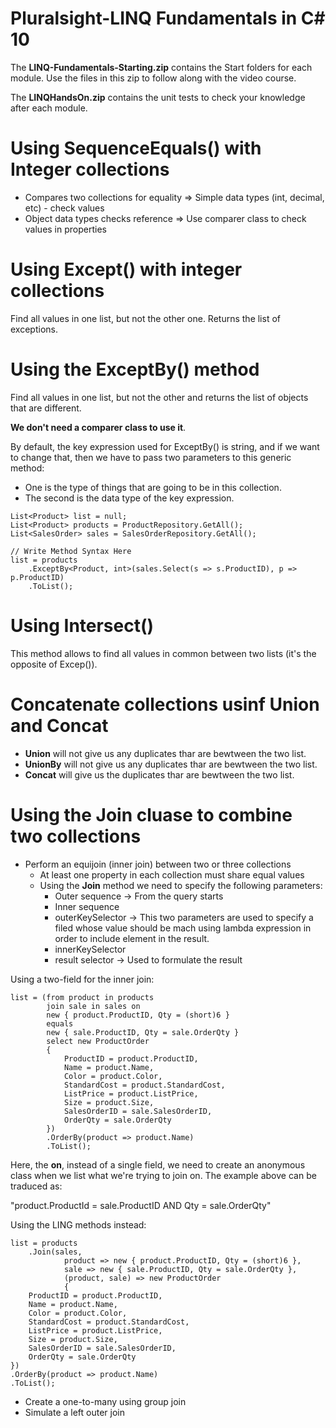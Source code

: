 # Pluralsight-LINQ Fundamentals in C# 10

The **LINQ-Fundamentals-Starting.zip** contains the Start folders for each module. Use the files in this zip to follow along with the video course.

The **LINQHandsOn.zip** contains the unit tests to check your knowledge after each module.

# Using SequenceEquals() with Integer collections

* Compares two collections for equality => Simple data types (int, decimal, etc) - check values
* Object data types checks reference    => Use comparer class to check values in properties

# Using Except() with integer collections

Find all values in one list, but not the other one. Returns the list of exceptions.

# Using the ExceptBy() method

Find all values in one list, but not the other and returns the list of objects that are different.

**We don't need a comparer class to use it**.

By default, the key expression used for ExceptBy() is string, and if we want to change that, then we have to pass two parameters to this generic
method: 

* One is the type of things that are going to be in this collection.
* The second is the data type of the key expression.

```
List<Product> list = null;
List<Product> products = ProductRepository.GetAll();
List<SalesOrder> sales = SalesOrderRepository.GetAll();

// Write Method Syntax Here
list = products
    .ExceptBy<Product, int>(sales.Select(s => s.ProductID), p => p.ProductID)
    .ToList();
```

# Using Intersect()

This method allows to find all values in common between two lists (it's the opposite of Excep()).

# Concatenate  collections usinf Union and Concat

* **Union** will not give us any duplicates thar are bewtween the two list.
* **UnionBy** will not give us any duplicates thar are bewtween the two list.
* **Concat** will give us the duplicates thar are bewtween the two list.

# Using the Join cluase to combine two collections

* Perform an equijoin (inner join) between two or three collections
    - At least one property in each collection must share equal values
    - Using the **Join** method we need to specify the following parameters:
        * Outer sequence -> From the query starts
        * Inner sequence
        * outerKeySelector 
                            -> This two parameters are used to specify a filed whose value should be mach using lambda expression in order to include element in the result.
        * innerKeySelector
        * result selector -> Used to formulate the result

Using a two-field for the inner join:

```
list = (from product in products
        join sale in sales on
        new { product.ProductID, Qty = (short)6 }
        equals
        new { sale.ProductID, Qty = sale.OrderQty }
        select new ProductOrder
        {
            ProductID = product.ProductID,
            Name = product.Name,
            Color = product.Color,
            StandardCost = product.StandardCost,
            ListPrice = product.ListPrice,
            Size = product.Size,
            SalesOrderID = sale.SalesOrderID,
            OrderQty = sale.OrderQty
        })
        .OrderBy(product => product.Name)
        .ToList();
```

Here, the **on**, instead of a single field, we need to create an anonymous class when we list what we're trying to join on. The example above can be traduced as:

"product.ProductId = sale.ProductID AND Qty = sale.OrderQty"

Using the LING methods instead:

```
list = products                            
    .Join(sales,                                       
            product => new { product.ProductID, Qty = (short)6 },              
            sale => new { sale.ProductID, Qty = sale.OrderQty }, 
            (product, sale) => new ProductOrder        
            {
    ProductID = product.ProductID,
    Name = product.Name,
    Color = product.Color,
    StandardCost = product.StandardCost,
    ListPrice = product.ListPrice,
    Size = product.Size,
    SalesOrderID = sale.SalesOrderID,
    OrderQty = sale.OrderQty
})
.OrderBy(product => product.Name)
.ToList();
```


* Create a one-to-many using group join
* Simulate a left outer join